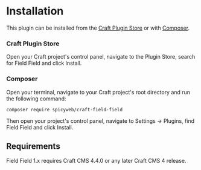 # Installation

This plugin can be installed from the [Craft Plugin Store](https://plugins.craftcms.com/) or with [Composer](https://packagist.org/).

### Craft Plugin Store

Open your Craft project's control panel, navigate to the Plugin Store, search for Field Field and click Install.

### Composer

Open your terminal, navigate to your Craft project's root directory and run the following command:

```
composer require spicyweb/craft-field-field
```

Then open your project's control panel, navigate to Settings &rarr; Plugins, find Field Field and click Install.

## Requirements

Field Field 1.x requires Craft CMS 4.4.0 or any later Craft CMS 4 release.
